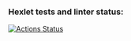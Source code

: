 ### Hexlet tests and linter status:
[![Actions Status](https://github.com/petreykina/qa-engineer-project-84/actions/workflows/hexlet-check.yml/badge.svg)](https://github.com/petreykina/qa-engineer-project-84/actions)